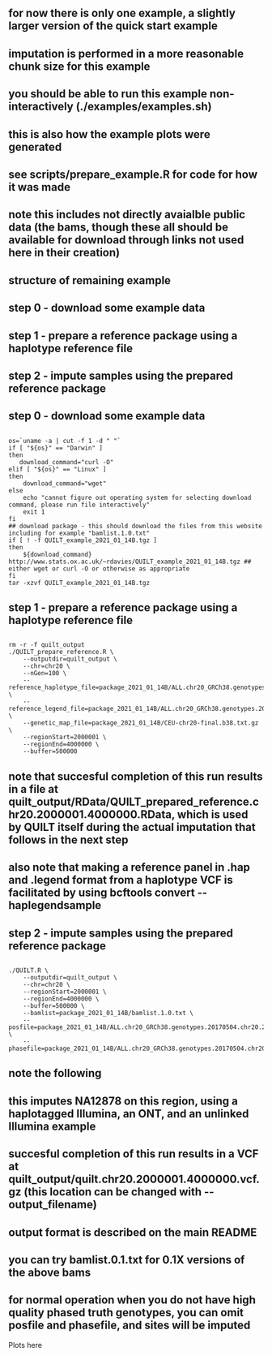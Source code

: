 ## for now there is only one example, a slightly larger version of the quick start example
## imputation is performed in a more reasonable chunk size for this example
## you should be able to run this example non-interactively (./examples/examples.sh)
## this is also how the example plots were generated
## see scripts/prepare_example.R for code for how it was made
## note this includes not directly avaialble public data (the bams, though these all should be available for download through links not used here in their creation)


## structure of remaining example
## step 0 - download some example data
## step 1 - prepare a reference package using a haplotype reference file
## step 2 - impute samples using the prepared reference package


##
## step 0 - download some example data
##
```
os=`uname -a | cut -f 1 -d " "`
if [ "${os}" == "Darwin" ]
then
   download_command="curl -O"
elif [ "${os}" == "Linux" ]
then
    download_command="wget"
else
    echo "cannot figure out operating system for selecting download command, please run file interactively"
    exit 1
fi
## download package - this should download the files from this website including for example "bamlist.1.0.txt"
if [ ! -f QUILT_example_2021_01_14B.tgz ]
then
    ${download_command} http://www.stats.ox.ac.uk/~rdavies/QUILT_example_2021_01_14B.tgz ## either wget or curl -O or otherwise as appropriate
fi
tar -xzvf QUILT_example_2021_01_14B.tgz
```




##
## step 1 - prepare a reference package using a haplotype reference file
##
```
rm -r -f quilt_output
./QUILT_prepare_reference.R \
    --outputdir=quilt_output \
    --chr=chr20 \
    --nGen=100 \
    --reference_haplotype_file=package_2021_01_14B/ALL.chr20_GRCh38.genotypes.20170504.chr20.2000001.4000000.noNA12878.hap.gz \
    --reference_legend_file=package_2021_01_14B/ALL.chr20_GRCh38.genotypes.20170504.chr20.2000001.4000000.noNA12878.legend.gz \
    --genetic_map_file=package_2021_01_14B/CEU-chr20-final.b38.txt.gz \
    --regionStart=2000001 \
    --regionEnd=4000000 \
    --buffer=500000
```
## note that succesful completion of this run results in a file at quilt_output/RData/QUILT_prepared_reference.chr20.2000001.4000000.RData, which is used by QUILT itself during the actual imputation that follows in the next step
## also note that making a reference panel in .hap and .legend format from a haplotype VCF is facilitated by using bcftools convert --haplegendsample




## 
## step 2 - impute samples using the prepared reference package
##
```
./QUILT.R \
    --outputdir=quilt_output \
    --chr=chr20 \
    --regionStart=2000001 \
    --regionEnd=4000000 \
    --buffer=500000 \
    --bamlist=package_2021_01_14B/bamlist.1.0.txt \
    --posfile=package_2021_01_14B/ALL.chr20_GRCh38.genotypes.20170504.chr20.2000001.4000000.posfile.txt \
    --phasefile=package_2021_01_14B/ALL.chr20_GRCh38.genotypes.20170504.chr20.2000001.4000000.phasefile.txt
```    
## note the following
##  this imputes NA12878 on this region, using a haplotagged Illumina, an ONT, and an unlinked Illumina example
##  succesful completion of this run results in a VCF at quilt_output/quilt.chr20.2000001.4000000.vcf.gz (this location can be changed with --output_filename)
##  output format is described on the main README
##  you can try bamlist.0.1.txt for 0.1X versions of the above bams
##  for normal operation when you do not have high quality phased truth genotypes, you can omit posfile and phasefile, and sites will be imputed 

Plots here